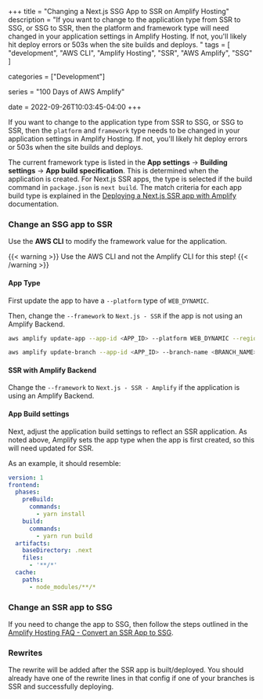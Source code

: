 +++
title = "Changing a Next.js SSG App to SSR on Amplify Hosting"
description = "If you want to change to the application type from SSR to SSG, or SSG to SSR, then the platform and framework type will need changed in your application settings in Amplify Hosting. If not, you'll likely hit deploy errors or 503s  when the site builds and deploys. "
tags = [
    "development", 
    "AWS CLI", 
    "Amplify Hosting", 
    "SSR", 
    "AWS Amplify", 
    "SSG"
]

categories = ["Development"]

series = "100 Days of AWS Amplify"


date = 2022-09-26T10:03:45-04:00
+++


If you want to change to the application type from SSR to SSG, or SSG to SSR, then the `platform` and `framework` type needs to be changed in your application settings in Amplify Hosting. If not, you'll likely hit deploy errors or 503s  when the site builds and deploys. 

The current framework type is listed in the **App settings** -> **Building settings** -> **App build specification**. This is determined when the application is created. For Next.js SSR apps, the type is selected if the build command in `package.json` is `next build`. The match criteria for each app build type is explained in the [Deploying a Next.js SSR app with Amplify](https://docs.aws.amazon.com/amplify/latest/userguide/server-side-rendering-amplify.html#redeploy-ssg-to-ssr) documentation.

 
### Change an SSG app to SSR

Use the **AWS CLI** to modify the framework value for the application.

{{< warning >}}
Use the AWS CLI and not the Amplify CLI for this step!
{{< /warning >}}

#### App Type 

First update the app to have a `--platform` type of `WEB_DYNAMIC`.

Then, change the `--framework` to `Next.js - SSR` if the app is not using an Amplify Backend.

```bash
aws amplify update-app --app-id <APP_ID> --platform WEB_DYNAMIC --region <REGION>

aws amplify update-branch --app-id <APP_ID> --branch-name <BRANCH_NAME> --framework 'Next.js - SSR' --region <REGION>
```

#### SSR with Amplify Backend

Change the `--framework` to `Next.js - SSR - Amplify` if the application is using an Amplify Backend.

#### App Build settings

Next, adjust the application build settings to reflect an SSR application. As noted above, Amplify sets the app type when the app is first created, so this will need updated for SSR.

As an example, it should resemble:

```yaml
version: 1
frontend:
  phases:
    preBuild:
      commands:
        - yarn install
    build:
      commands:
        - yarn run build
  artifacts:
    baseDirectory: .next
    files:
      - '**/*'
  cache:
    paths:
      - node_modules/**/*
```

### Change an SSR app to SSG

If you need to change the app to SSG, then follow the steps outlined in the [Amplify Hosting FAQ - Convert an SSR App to SSG](https://github.com/aws-amplify/amplify-hosting/blob/main/FAQ.md#convert-an-ssr-app-to-ssg).


### Rewrites

The rewrite will be added after the SSR app is built/deployed. You should already have one of the rewrite lines in that config if one of your branches is SSR and successfully deploying.


